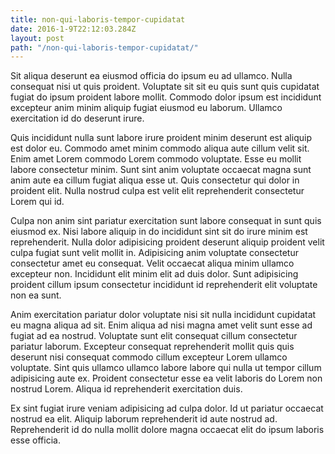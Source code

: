 ```yaml
---
title: non-qui-laboris-tempor-cupidatat
date: 2016-1-9T22:12:03.284Z
layout: post
path: "/non-qui-laboris-tempor-cupidatat/"
---
```


Sit aliqua deserunt ea eiusmod officia do ipsum eu ad ullamco. Nulla consequat nisi ut quis proident. Voluptate sit sit eu quis sunt quis cupidatat fugiat do ipsum proident labore mollit. Commodo dolor ipsum est incididunt excepteur anim minim aliquip fugiat eiusmod eu laborum. Ullamco exercitation id do deserunt irure.

Quis incididunt nulla sunt labore irure proident minim deserunt est aliquip est dolor eu. Commodo amet minim commodo aliqua aute cillum velit sit. Enim amet Lorem commodo Lorem commodo voluptate. Esse eu mollit labore consectetur minim. Sunt sint anim voluptate occaecat magna sunt anim aute ea cillum fugiat aliqua esse ut. Quis consectetur qui dolor in proident elit. Nulla nostrud culpa est velit elit reprehenderit consectetur Lorem qui id.

Culpa non anim sint pariatur exercitation sunt labore consequat in sunt quis eiusmod ex. Nisi labore aliquip in do incididunt sint sit do irure minim est reprehenderit. Nulla dolor adipisicing proident deserunt aliquip proident velit culpa fugiat sunt velit mollit in. Adipisicing anim voluptate consectetur consectetur amet eu consequat. Velit occaecat aliqua minim ullamco excepteur non. Incididunt elit minim elit ad duis dolor. Sunt adipisicing proident cillum ipsum consectetur incididunt id reprehenderit elit voluptate non ea sunt.

Anim exercitation pariatur dolor voluptate nisi sit nulla incididunt cupidatat eu magna aliqua ad sit. Enim aliqua ad nisi magna amet velit sunt esse ad fugiat ad ea nostrud. Voluptate sunt elit consequat cillum consectetur pariatur laborum. Excepteur consequat reprehenderit mollit quis quis deserunt nisi consequat commodo cillum excepteur Lorem ullamco voluptate. Sint quis ullamco ullamco labore labore qui nulla ut tempor cillum adipisicing aute ex. Proident consectetur esse ea velit laboris do Lorem non nostrud Lorem. Aliqua id reprehenderit exercitation duis.

Ex sint fugiat irure veniam adipisicing ad culpa dolor. Id ut pariatur occaecat nostrud ea elit. Aliquip laborum reprehenderit id aute nostrud ad. Reprehenderit id do nulla mollit dolore magna occaecat elit do ipsum laboris esse officia.